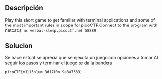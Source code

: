 ## Descripción
Play this short game to get familiar with terminal applications and some of the most important rules in scope for picoCTF.Connect to the program with netcat:`$ nc verbal-sleep.picoctf.net 58889`

## Solución
Se hace netcat se aprecia que se ejecuta un juego con opciones a tomar
Al seguir los pasos y terminar el juego se da la bandera

```
picoCTF{m1113n1um_3d1710n_9a3a7333}
```
